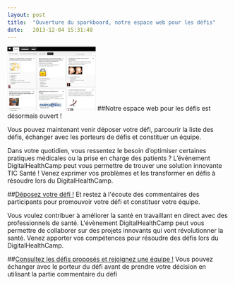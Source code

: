 ```yaml
---
layout: post
title:  "Ouverture du sparkboard, notre espace web pour les défis"
date:   2013-12-04 15:31:48
---
```


![défi](/img/sparkboard.png)
##Notre espace web pour les défis est désormais ouvert !

Vous pouvez maintenant venir déposer votre défi, parcourir la liste des défis, échanger avec les porteurs de défis et constituer un équipe.

Dans votre quotidien, vous ressentez le besoin d’optimiser certaines pratiques médicales ou la prise en charge des patients ? L’événement DigitalHealthCamp peut vous permettre de trouver une solution innovante TIC Santé ! Venez exprimer vos problèmes et les transformer en défis à résoudre lors du DigitalHealthCamp.

##[Déposez votre défi !](http://digitalhealthcamp.sparkboard.com)
Et restez à l'écoute des commentaires des participants pour promouvoir votre défi et constituer votre équipe.

Vous voulez contribuer à améliorer la santé en travaillant en direct avec des professionnels de santé. L'évènement DigitalHealthCamp peut vous permettre de collaborer sur des projets innovants qui vont révolutionner la santé. Venez apporter vos compétences pour résoudre des défis lors du DigitalHealthCamp.


##[Consultez les défis proposés et rejoignez une équipe !](http://digitalhealthcamp.sparkboard.com)
Vous pouvez échanger avec le porteur du défi avant de prendre votre décision en utilisant la partie commentaire du défi

